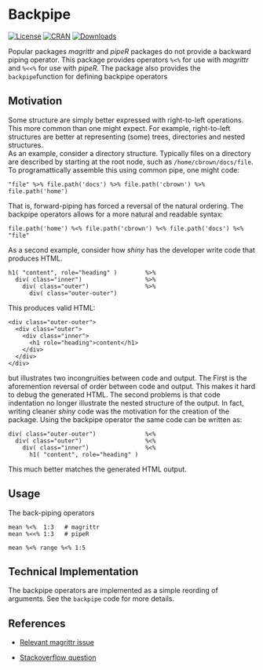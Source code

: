 # Backpipe

[![License](http://img.shields.io/badge/license-GPL%20=%202-brightgreen.svg?style=flat)](http://www.gnu.org/licenses/gpl-2.0.html) [![CRAN](http://www.r-pkg.org/badges/version/backpipe)](http://cran.rstudio.com/package=backpipe) [![Downloads](http://cranlogs.r-pkg.org/badges/backpipe?color=brightgreen)](http://www.r-pkg.org/pkg/backpipe)

Popular packages *magrittr* and *pipeR* packages do not provide a backward 
piping operator. This package provides operators `%<%` 
for use with *magrittr* and `%<<%` for use with *pipeR*. The package also 
provides the `backpipe`function for defining backpipe operators 

## Motivation

Some structure are simply better expressed with right-to-left operations. This 
more common than one might expect.  For example, right-to-left structures are 
better at representing (some) trees, directories and nested structures.  
As an example, consider a directory structure. Typically files on a directory 
are described by starting at the root node, such as `/home/cbrown/docs/file`. 
To programattically assemble this using common pipe, one might code:

    "file" %>% file.path('docs') %>% file.path('cbrown') %>% file.path('home')
   
That is, forward-piping has forced a reversal of the natural ordering. The 
backpipe operators allows for a more natural and readable syntax:

    file.path('home') %<% file.path('cbrown') %<% file.path('docs') %<% "file"

As a second example, consider how *shiny* has the developer write code that 
produces HTML.  

    h1( "content", role="heading" )        %>%
      div( class="inner")                  %>%
        div( class="outer")                %>% 
          div( class="outer-outer")      
      
This produces valid HTML: 

    <div class="outer-outer">
      <div class="outer">
        <div class="inner">
          <h1 role="heading">content</h1>
        </div>
      </div>
    </div> 

but illustrates two incongruities between code and output. The First is the 
aforemention reversal of order between code and output. This makes it hard to 
debug the generated HTML. The second problems is that code indentation no longer
illustrate the nested structure of the output. In fact, writing cleaner *shiny*
code was the motivation for the creation of the package. Using the backpipe 
operator the same code can be written as:
      
    div( class="outer-outer")              %<%
      div( class="outer")                  %<% 
        div( class="inner")                %<% 
          h1( "content", role="heading" ) 

This much better matches the generated HTML output.


## Usage

The back-piping operators

    mean %<%  1:3   # magrittr
    mean %<<% 1:3   # pipeR
     
    mean %<% range %<% 1:5
   

## Technical Implementation

The backpipe operators are implemented as a simple reording of arguments. See
the `backpipe` code for more details.

## References

* [Relevant magrittr issue](https://github.com/smbache/magrittr/issues/26)

* [Stackoverflow question](http://stackoverflow.com/questions/31305342/is-right-to-left-operator-associativity-in-r-possible)
